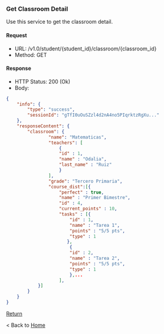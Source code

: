 ### Get Classroom Detail

Use this service to get the classroom detail.

#### Request

* URL: /v1.0/student/{student_id}/classroom/{classroom_id}
* Method: GET

#### Response

* HTTP Status: 200 (Ok)
* Body:

``` json
{
    "info": {
        "type": "success",
        "sessionId": "gTfI0uOuSZzl4d2nA4no5PIqrktzRgXu..."
    },
    "responseContent": {
        "classroom": {
                "name": "Matematicas",
                "teachers": [
                    {
                    "id" : 1,
                    "name" : "Odalia",
                    "last_name" : "Ruiz"
                    }
                ],
                "grade": "Tercero Primaria",
                "course_dist":[{  
                    "perfect" : true,
                    "name" : "Primer Bimestre",
                    "id" : 4,
                    "current_points" : 10,
                    "tasks" : [{
                        "id" : 1,
                        "name" : "Tarea 1",
                        "points" : "5/5 pts",
                        "type" : 1
                       },
                        {
                        "id" : 2,
                        "name" : "Tarea 2",
                        "points" : "5/5 pts",
                        "type" : 1
                        },...
                    ],
            }]
        }
    }
}
```

[Return](#Classroom)


< Back to [Home](../home.md)
